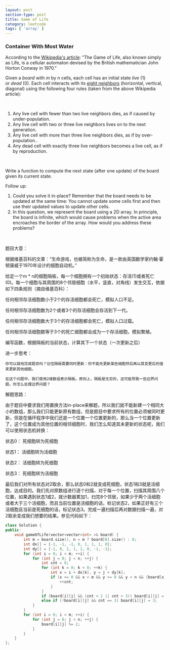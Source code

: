 ```yaml
---
layout: post
section-type: post
title: Game of Life
category: leetcode
tags: [ 'array' ]
---
```


### Container With Most Water

<p>According to the&nbsp;<a href="https://en.wikipedia.org/wiki/Conway%27s_Game_of_Life" target="_blank">Wikipedia's article</a>: "The&nbsp;Game of Life, also known simply as&nbsp;Life, is a cellular automaton devised by the British mathematician John Horton Conway in 1970."</p>
<p>Given a&nbsp;<em>board</em>&nbsp;with&nbsp;<em>m</em>&nbsp;by&nbsp;<em>n</em>&nbsp;cells, each cell has an initial state&nbsp;<em>live</em>&nbsp;(1) or&nbsp;<em>dead</em>&nbsp;(0). Each cell interacts with its&nbsp;<a href="https://en.wikipedia.org/wiki/Moore_neighborhood" target="_blank">eight neighbors</a>&nbsp;(horizontal, vertical, diagonal) using the following four rules (taken from the above Wikipedia article):</p>
<p>&nbsp;</p>
<ol>
<li>Any live cell with fewer than two live neighbors dies, as if caused by under-population.</li>
<li>Any live cell with two or three live neighbors lives on to the next generation.</li>
<li>Any live cell with more than three live neighbors dies, as if by over-population..</li>
<li>Any dead cell with exactly three live neighbors becomes a live cell, as if by reproduction.</li>
</ol>
<p>&nbsp;</p>
<p>Write a function to compute the next state (after one update) of the board given its current state.</p>
<p>Follow up:&nbsp;</p>
<ol>
<li>Could you solve it in-place? Remember that the board needs to be updated at the same time: You cannot update some cells first and then use their updated values to update other cells.</li>
<li>In this question, we represent the board using a 2D array. In principle, the board is infinite, which would cause problems when the active area encroaches the border of the array. How would you address these problems?</li>
</ol>
<p>&nbsp;</p> 


题目大意：

根据维基百科的文章：“生命游戏，也被简称为生命，是一款由英国数学家约翰·霍顿康威于1970年设计的细胞自动机。”

给定一个m * n的细胞隔板，每一个细胞拥有一个初始状态：存活(1)或者死亡(0)。每一个细胞与其周围的8个邻居细胞（水平，竖直，对角线）发生交互，依据如下四条规则（摘自维基百科）：

   任何相邻存活细胞数小于2个的存活细胞都会死亡，模拟人口不足。
   
   任何相邻存活细胞数为2个或者3个的存活细胞会存活到下一代。
   
   任何相邻存活细胞数大于3个的存活细胞都会死亡，模拟人口过载。
   
   任何相邻存活细胞数等于3个的死亡细胞都会成为一个存活细胞，模拟繁殖。

编写函数，根据隔板的当前状态，计算其下一个状态（一次更新之后）

进一步思考：

    你可以就地完成题目吗？记住隔板需要同时更新：你不能先更新某些细胞然后再以其变更后的值来更新其他细胞。
	
    在这个问题中，我们使用2维数组表示隔板。原则上，隔板是无穷的，这可能导致一些边界问题。你怎么处理边界问题？

解题思路：

由于题目中要求我们用置换方法in-place来解题，所以我们就不能新建一个相同大小的数组，那么我们只能更新原有数组，但是题目中要求所有的位置必须被同时更新，但是在循环程序中我们还是一个位置一个位置更新的，那么当一个位置更新了，这个位置成为其他位置的相邻细胞时，我们怎么知道其未更新的状态呢，我们可以使用状态机转换：

状态0： 死细胞转为死细胞

状态1： 活细胞转为活细胞

状态2： 活细胞转为死细胞

状态3： 死细胞转为活细胞

最后我们对所有状态对2取余，那么状态0和2就变成死细胞，状态1和3就是活细胞，达成目的。我们先对原数组进行逐个扫描，对于每一个位置，扫描其周围八个位置，如果遇到状态1或2，就计数器累加1，扫完8个邻居，如果少于两个活细胞或者大于三个活细胞，而且当前位置是活细胞的话，标记状态2，如果正好有三个活细胞且当前是死细胞的话，标记状态3。完成一遍扫描后再对数据扫描一遍，对2取余变成我们想要的结果。参见代码如下：

```cpp
class Solution {
public:
    void gameOfLife(vector<vector<int> >& board) {
        int m = board.size(), n = m ? board[0].size() : 0;
        int dx[] = {-1, -1, -1, 0, 1, 1, 1, 0};
        int dy[] = {-1, 0, 1, 1, 1, 0, -1, -1};
        for (int i = 0; i < m; ++i) {
            for (int j = 0; j < n; ++j) {
                int cnt = 0;
                for (int k = 0; k < 8; ++k) {
                    int x = i + dx[k], y = j + dy[k];
                    if (x >= 0 && x < m && y >= 0 && y < n && (board[x][y] == 1 || board[x][y] == 2)) {
                        ++cnt;
                    }
                }
                if (board[i][j] && (cnt < 2 || cnt > 3)) board[i][j] = 2;
                else if (!board[i][j] && cnt == 3) board[i][j] = 3;
            }
        }
        for (int i = 0; i < m; ++i) {
            for (int j = 0; j < n; ++j) {
                board[i][j] %= 2;
            }
        }
    }
};
```


